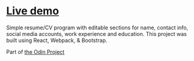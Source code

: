 # [Live demo](https://novakoda.github.io/cv-project/)

Simple resume/CV program with editable sections for name, contact info, social media accounts, work experience and education.
This project was built using React, Webpack, & Bootstrap.

Part of [the Odin Project](https://www.theodinproject.com/courses/javascript/lessons/cv-application)
